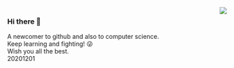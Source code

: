 <img align="right" src="https://github-readme-stats.vercel.app/api?username=Cyno2232&show_icons=true&icon_color=CE1D2D&text_color=718096&bg_color=ffffff&hide_title=true" />

### Hi there 👋

 A newcomer to github and also to computer science.  
 Keep learning and fighting! 😜  
 Wish you all the best.  
 20201201
